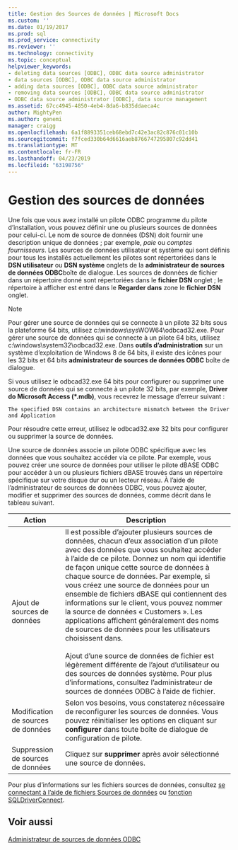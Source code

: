 ```yaml
---
title: Gestion des Sources de données | Microsoft Docs
ms.custom: ''
ms.date: 01/19/2017
ms.prod: sql
ms.prod_service: connectivity
ms.reviewer: ''
ms.technology: connectivity
ms.topic: conceptual
helpviewer_keywords:
- deleting data sources [ODBC], ODBC data source administrator
- data sources [ODBC], ODBC data source administrator
- adding data sources [ODBC], ODBC data source administrator
- removing data sources [ODBC], ODBC data source administrator
- ODBC data source administrator [ODBC], data source management
ms.assetid: 67cc4945-4850-4eb4-8da6-b835ddaeca4c
author: MightyPen
ms.author: genemi
manager: craigg
ms.openlocfilehash: 6a1f8893351ceb68ebd7c42e3ac82c876c01c10b
ms.sourcegitcommit: f7fced330b64d6616aeb8766747295807c92dd41
ms.translationtype: MT
ms.contentlocale: fr-FR
ms.lasthandoff: 04/23/2019
ms.locfileid: "63198756"
---
```

# <a name="managing-data-sources"></a>Gestion des sources de données
Une fois que vous avez installé un pilote ODBC programme du pilote d’installation, vous pouvez définir une ou plusieurs sources de données pour celui-ci. Le nom de source de données (DSN) doit fournir une description unique de données ; par exemple, *paie* ou *comptes fournisseurs*. Les sources de données utilisateur et système qui sont définis pour tous les installés actuellement les pilotes sont répertoriées dans le **DSN utilisateur** ou **DSN système** onglets de la **administrateur de sources de données ODBC**boîte de dialogue. Les sources de données de fichier dans un répertoire donné sont répertoriées dans le **fichier DSN** onglet ; le répertoire à afficher est entré dans le **Regarder dans** zone le **fichier DSN** onglet.  
  
> [!NOTE]  
>  Pour gérer une source de données qui se connecte à un pilote 32 bits sous la plateforme 64 bits, utilisez c:\windows\sysWOW64\odbcad32.exe. Pour gérer une source de données qui se connecte à un pilote 64 bits, utilisez c:\windows\system32\odbcad32.exe. Dans **outils d’administration** sur un système d’exploitation de Windows 8 de 64 bits, il existe des icônes pour les 32 bits et 64 bits **administrateur de sources de données ODBC** boîte de dialogue.  
  
 Si vous utilisez le odbcad32.exe 64 bits pour configurer ou supprimer une source de données qui se connecte à un pilote 32 bits, par exemple, **Driver do Microsoft Access (\*.mdb)**, vous recevrez le message d’erreur suivant :  
  
```  
The specified DSN contains an architecture mismatch between the Driver and Application  
```  
  
 Pour résoudre cette erreur, utilisez le odbcad32.exe 32 bits pour configurer ou supprimer la source de données.  
  
 Une source de données associe un pilote ODBC spécifique avec les données que vous souhaitez accéder via ce pilote. Par exemple, vous pouvez créer une source de données pour utiliser le pilote dBASE ODBC pour accéder à un ou plusieurs fichiers dBASE trouvés dans un répertoire spécifique sur votre disque dur ou un lecteur réseau. À l’aide de l’administrateur de sources de données ODBC, vous pouvez ajouter, modifier et supprimer des sources de données, comme décrit dans le tableau suivant.  
  
|Action|Description|  
|------------|-----------------|  
|Ajout de sources de données|Il est possible d’ajouter plusieurs sources de données, chacun d’eux association d’un pilote avec des données que vous souhaitez accéder à l’aide de ce pilote. Donnez un nom qui identifie de façon unique cette source de données à chaque source de données. Par exemple, si vous créez une source de données pour un ensemble de fichiers dBASE qui contiennent des informations sur le client, vous pouvez nommer la source de données « Customers ». Les applications affichent généralement des noms de sources de données pour les utilisateurs choisissent dans.<br /><br /> Ajout d’une source de données de fichier est légèrement différente de l’ajout d’utilisateur ou des sources de données système. Pour plus d’informations, consultez l’administrateur de sources de données ODBC à l’aide de fichier.|  
|Modification de sources de données|Selon vos besoins, vous constaterez nécessaire de reconfigurer les sources de données. Vous pouvez réinitialiser les options en cliquant sur **configurer** dans toute boîte de dialogue de configuration de pilote.|  
|Suppression de sources de données|Cliquez sur **supprimer** après avoir sélectionné une source de données.|  
  
 Pour plus d’informations sur les fichiers sources de données, consultez [se connectant à l’aide de fichiers Sources de données](../../odbc/reference/develop-app/connecting-using-file-data-sources.md) ou [fonction SQLDriverConnect](../../odbc/reference/syntax/sqldriverconnect-function.md).  
  
## <a name="see-also"></a>Voir aussi  
 [Administrateur de sources de données ODBC](../../odbc/admin/odbc-data-source-administrator.md)

